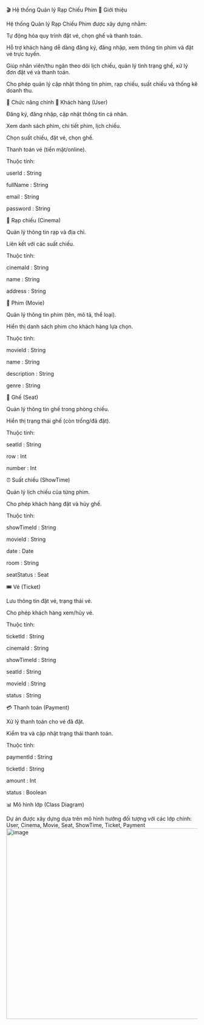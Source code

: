 🎬 Hệ thống Quản lý Rạp Chiếu Phim
📌 Giới thiệu

Hệ thống Quản lý Rạp Chiếu Phim được xây dựng nhằm:

Tự động hóa quy trình đặt vé, chọn ghế và thanh toán.

Hỗ trợ khách hàng dễ dàng đăng ký, đăng nhập, xem thông tin phim và đặt vé trực tuyến.

Giúp nhân viên/thu ngân theo dõi lịch chiếu, quản lý tình trạng ghế, xử lý đơn đặt vé và thanh toán.

Cho phép quản lý cập nhật thông tin phim, rạp chiếu, suất chiếu và thống kê doanh thu.

🚀 Chức năng chính
👤 Khách hàng (User)

Đăng ký, đăng nhập, cập nhật thông tin cá nhân.

Xem danh sách phim, chi tiết phim, lịch chiếu.

Chọn suất chiếu, đặt vé, chọn ghế.

Thanh toán vé (tiền mặt/online).

Thuộc tính:

userId : String

fullName : String

email : String

password : String

🏢 Rạp chiếu (Cinema)

Quản lý thông tin rạp và địa chỉ.

Liên kết với các suất chiếu.

Thuộc tính:

cinemaId : String

name : String

address : String

🎥 Phim (Movie)

Quản lý thông tin phim (tên, mô tả, thể loại).

Hiển thị danh sách phim cho khách hàng lựa chọn.

Thuộc tính:

movieId : String

name : String

description : String

genre : String

💺 Ghế (Seat)

Quản lý thông tin ghế trong phòng chiếu.

Hiển thị trạng thái ghế (còn trống/đã đặt).

Thuộc tính:

seatId : String

row : Int

number : Int

⏰ Suất chiếu (ShowTime)

Quản lý lịch chiếu của từng phim.

Cho phép khách hàng đặt và hủy ghế.

Thuộc tính:

showTimeId : String

movieId : String

date : Date

room : String

seatStatus : Seat

🎟️ Vé (Ticket)

Lưu thông tin đặt vé, trạng thái vé.

Cho phép khách hàng xem/hủy vé.

Thuộc tính:

ticketId : String

cinemaId : String

showTimeId : String

seatId : String

movieId : String

status : String

💳 Thanh toán (Payment)

Xử lý thanh toán cho vé đã đặt.

Kiểm tra và cập nhật trạng thái thanh toán.

Thuộc tính:

paymentId : String

ticketId : String

amount : Int

status : Boolean

📊 Mô hình lớp (Class Diagram)

Dự án được xây dựng dựa trên mô hình hướng đối tượng với các lớp chính:
User, Cinema, Movie, Seat, ShowTime, Ticket, Payment
<img width="1085" height="501" alt="image" src="https://github.com/user-attachments/assets/d95ba82a-bd5f-4402-88b6-f27556788855" />

